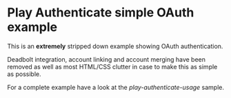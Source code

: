 # Play Authenticate simple OAuth example

This is an **extremely** stripped down example showing OAuth authentication.

Deadbolt integration, account linking and account merging have been removed as well as most HTML/CSS clutter in case to make this as simple as possible.

For a complete example have a look at the *play-authenticate-usage* sample.